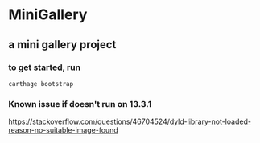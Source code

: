 # MiniGallery
## a mini gallery project
### to get started, run 
`carthage bootstrap`

### Known issue if doesn't run on 13.3.1
<https://stackoverflow.com/questions/46704524/dyld-library-not-loaded-reason-no-suitable-image-found>
